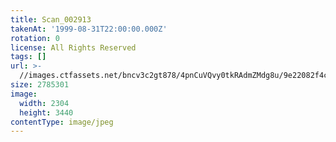 ```yaml
---
title: Scan_002913
takenAt: '1999-08-31T22:00:00.000Z'
rotation: 0
license: All Rights Reserved
tags: []
url: >-
  //images.ctfassets.net/bncv3c2gt878/4pnCuVQvy0tkRAdmZMdg8u/9e22082f4c06f1fc11f9f42444f56de4/scan_002913_14688315801_o
size: 2785301
image:
  width: 2304
  height: 3440
contentType: image/jpeg
---
```


